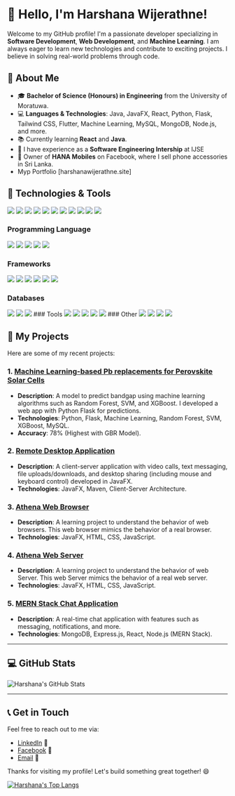 # 👋 Hello, I'm Harshana Wijerathne!

Welcome to my GitHub profile! I'm a passionate developer specializing in **Software Development**, **Web Development**, and **Machine Learning**. I am always eager to learn new technologies and contribute to exciting projects. I believe in solving real-world problems through code.

## 🚀 About Me

- 🎓 **Bachelor of Science (Honours) in  Engineering** from the University of Moratuwa.
- 💻 **Languages & Technologies**: Java, JavaFX, React, Python, Flask, Tailwind CSS, Flutter, Machine Learning, MySQL, MongoDB, Node.js, and more.
- 📚 Currently learning **React** and **Java**.
- 💼 I have experience as a **Software Engineering Intership** at IJSE
- 📱 Owner of **HANA Mobiles** on Facebook, where I sell phone accessories in Sri Lanka.
- Myp Portfolio [harshanawijerathne.site]

## 🔧 Technologies & Tools

<p align="left">
  <img src="https://img.shields.io/badge/Java-007396?style=flat-square&logo=java&logoColor=white" />
  <img src="https://img.shields.io/badge/JavaScript-F7DF1E?style=flat-square&logo=javascript&logoColor=black" />
  <img src="https://img.shields.io/badge/React-61DAFB?style=flat-square&logo=react&logoColor=black" />
  <img src="https://img.shields.io/badge/Python-3776AB?style=flat-square&logo=python&logoColor=white" />
  <img src="https://img.shields.io/badge/Node.js-339933?style=flat-square&logo=node.js&logoColor=white" />
  <img src="https://img.shields.io/badge/Flask-000000?style=flat-square&logo=flask&logoColor=white" />
  <img src="https://img.shields.io/badge/MongoDB-47A248?style=flat-square&logo=mongodb&logoColor=white" />
  <img src="https://img.shields.io/badge/MySQL-4479A1?style=flat-square&logo=mysql&logoColor=white" />
  <img src="https://img.shields.io/badge/TailwindCSS-38BDF8?style=flat-square&logo=tailwindcss&logoColor=white" />
  <img src="https://img.shields.io/badge/Flutter-02569B?style=flat-square&logo=flutter&logoColor=white" />
  <img src="https://img.shields.io/badge/Linux-FCC624?style=flat-square&logo=linux&logoColor=black" />
</p>
<p align="left">
  
  ### Programming Language
  <!-- Programming Languages -->
  <img src="https://img.shields.io/badge/Java-007396?style=flat-square&logo=java&logoColor=white" />
  <img src="https://img.shields.io/badge/JavaScript-F7DF1E?style=flat-square&logo=javascript&logoColor=black" />
  <img src="https://img.shields.io/badge/TypeScript-3178C6?style=flat-square&logo=typescript&logoColor=white" />
  <img src="https://img.shields.io/badge/Python-3776AB?style=flat-square&logo=python&logoColor=white" />
  <img src="https://img.shields.io/badge/Dart-0175C2?style=flat-square&logo=dart&logoColor=white" />
  
  ### Frameworks
  <!-- Frameworks -->
  <img src="https://img.shields.io/badge/Spring%20Boot-6DB33F?style=flat-square&logo=spring-boot&logoColor=white" />
  <img src="https://img.shields.io/badge/React-61DAFB?style=flat-square&logo=react&logoColor=black" />
  <img src="https://img.shields.io/badge/Angular-DD0031?style=flat-square&logo=angular&logoColor=white" />
  <img src="https://img.shields.io/badge/Node.js-339933?style=flat-square&logo=node.js&logoColor=white" />
  <img src="https://img.shields.io/badge/Express-000000?style=flat-square&logo=express&logoColor=white" />
  <img src="https://img.shields.io/badge/Flask-000000?style=flat-square&logo=flask&logoColor=white" />

  ### Databases
  <!-- Databases -->
  <img src="https://img.shields.io/badge/MySQL-4479A1?style=flat-square&logo=mysql&logoColor=white" />
  <img src="https://img.shields.io/badge/PostgreSQL-4169E1?style=flat-square&logo=postgresql&logoColor=white" />
  <img src="https://img.shields.io/badge/MongoDB-47A248?style=flat-square&logo=mongodb&logoColor=white" />
  ### Tools
  <!-- Tools -->
  <img src="https://img.shields.io/badge/Git-F05032?style=flat-square&logo=git&logoColor=white" />
  <img src="https://img.shields.io/badge/Maven-C71A36?style=flat-square&logo=apache-maven&logoColor=white" />
  <img src="https://img.shields.io/badge/Docker-2496ED?style=flat-square&logo=docker&logoColor=white" />
  <img src="https://img.shields.io/badge/JWT-000000?style=flat-square&logo=json-web-tokens&logoColor=white" />
  <img src="https://img.shields.io/badge/Socket.io-010101?style=flat-square&logo=socket.io&logoColor=white" />
  ### Other
  <!-- Other Skills -->
  <img src="https://img.shields.io/badge/RESTful%20APIs-FF6F61?style=flat-square&logo=rest&logoColor=white" />
  <img src="https://img.shields.io/badge/Machine%20Learning-FF6F61?style=flat-square&logo=machine-learning&logoColor=white" />
  <img src="https://img.shields.io/badge/Web%20Development-FF6F61?style=flat-square&logo=web&logoColor=white" />
  <img src="https://img.shields.io/badge/UI%2FUX%20Design-FF6F61?style=flat-square&logo=adobe-xd&logoColor=white" />
</p>

## 📍 My Projects

Here are some of my recent projects:

### 1. [**Machine Learning-based Pb replacements for Perovskite Solar Cells**](https://github.com/harshana-wijerathne/Single_double_perovskite_Bandgap_predict)
- **Description**: A model to predict bandgap using machine learning algorithms such as Random Forest, SVM, and XGBoost. I developed a web app with Python Flask for predictions.
- **Technologies**: Python, Flask, Machine Learning, Random Forest, SVM, XGBoost, MySQL.
- **Accuracy**: 78% (Highest with GBR Model).

### 2. [**Remote Desktop Application**](#)
- **Description**: A client-server application with video calls, text messaging, file uploads/downloads, and desktop sharing (including mouse and keyboard control) developed in JavaFX.
- **Technologies**: JavaFX, Maven, Client-Server Architecture.

### 3. [**Athena Web Browser**](#)
- **Description**: A learning project to understand the behavior of web browsers. This web browser mimics the behavior of a real browser.
- **Technologies**: JavaFX, HTML, CSS, JavaScript.

### 4. [**Athena Web Server**](#)
- **Description**: A learning project to understand the behavior of web Server. This web Server mimics the behavior of a real web server.
- **Technologies**: JavaFX, HTML, CSS, JavaScript.

### 5. [**MERN Stack Chat Application**](#)
- **Description**: A real-time chat application with features such as messaging, notifications, and more.
- **Technologies**: MongoDB, Express.js, React, Node.js (MERN Stack).

---

## 💻 GitHub Stats

![Harshana's GitHub Stats](https://github-readme-stats.vercel.app/api?username=harshanawijerathne&show_icons=true&theme=radical)

---

## 📞 Get in Touch

Feel free to reach out to me via:

- [LinkedIn](https://www.linkedin.com/in/harshana-wijerathne/) 💼
- [Facebook](https://www.facebook.com/hanamobiles) 📱
- [Email](mailto:harshana@example.com) 📧

Thanks for visiting my profile! Let's build something great together! 😄

<!-- Optionally, you can add your contributions or a dynamic badge -->
[![Harshana's Top Langs](https://github-readme-stats.vercel.app/api/top-langs/?username=harshanawijerathne&layout=compact)](https://github.com/harshanawijerathne)
